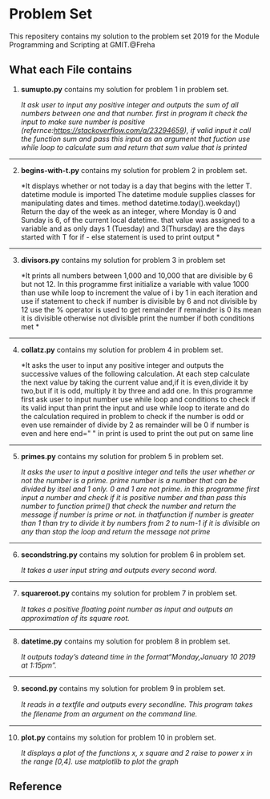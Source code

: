 # Problem Set

This repositery contains my solution to the problem set 2019 for the Module
Programming and Scripting at GMIT.@Freha

## What each File contains

1. **sumupto.py** contains my solution for  problem 1 in problem set.<br />
        <p>*It ask user to input any positive integer and outputs the sum of all numbers between one and that number. first in program it check the input to make sure number is positive (refernce:https://stackoverflow.com/a/23294659), if valid input it call the function sum and pass this input as an argument that fuction use while loop to calculate sum and return that sum value that  is printed* </p>
 ---       
2.  **begins-with-t.py** contains my solution for  problem 2 in problem set.<br />
        <p>*It displays whether or not today is a day that begins with the letter T. datetime module is imported The datetime module supplies classes for manipulating dates and times. method datetime.today().weekday() Return the day of the week as an integer, where Monday is 0 and Sunday is 6, of the current local datetime. that value was assigned to a variable and as only days 1 (Tuesday) and 3(Thursday) are the days started with T for if - else statement is used to print output * </p>
 ---      
3. **divisors.py** contains my solution for  problem 3 in problem set<br />
        <p>*It prints all numbers between 1,000 and 10,000 that are divisible by 6 but not 12. In this programme first initialize a variable with value 1000 than use while loop to increment the value of i by 1 in each iteration and use if statement to check if number is divisible by 6 and not divisible by 12 use the % operator is used to get remainder if remainder is 0 its mean it is divisible otherwise not divisible
        print the number if both conditions met * </p>
---       
4. **collatz.py** contains my solution for  problem 4 in problem set.<br />
         <p>*It asks the user to input any positive integer and outputs the successive values of the following calculation. At each step calculate the next value by taking the current value and,if it is even,divide it by two,but if it is odd, multiply it by three and add one. In this programme first ask user to input number use while loop and conditions to check if its valid input than print the input and use while loop  to iterate and do the calculation required in problem to check if the number is odd or even use remainder of divide by 2 as remainder will be 0 if number is even and here end=" " in print is used to print the out put on same line </p>
 ---       
5. **primes.py** contains my solution for  problem 5 in problem set.<br />
        <p>*It asks the user to input a positive integer and tells the user whether or not the number is a prime. prime number is a number that can be divided by itsel and 1 only. 0 and 1 are not prime. in this programme first input a number and check if it is positive number and than pass this number to function prime() that check the number and return the message if number is prime or not. in thatfunction if number is greater than 1 than try to divide it by numbers from 2 to num-1 if it is divisible on any than stop the loop and return the message not prime*</p>
---
6. **secondstring.py** contains my solution for  problem 6 in problem set.<br />
        <p>*It takes a user input string and outputs every second word.*</p>
 ---     
7. **squareroot.py** contains my solution for  problem 7 in problem set.<br />
        <p>*It takes a positive ﬂoating point number as input and outputs an approximation of its square root.*</p>
---        
8. **datetime.py** contains my solution for  problem 8 in problem set.<br />
        <p>*It outputs today’s dateand time in the format“Monday,January 10 2019 at 1:15pm”.*</p>
 ---     
9. **second.py** contains my solution for  problem 9 in problem set.<br />
         <p>*It reads in a textﬁle and outputs every secondline. This program takes the ﬁlename from an argument on the command line.*</p>
 ---      
10. **plot.py** contains my solution for  problem 10 in problem set.<br />
          <p>*It displays a plot of the functions x, x square and 2 raise to power x in the range [0,4]. use matplotlib to plot the graph*</p>
        
## Reference

